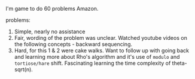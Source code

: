 I'm game to do 60 problems Amazon.

problems:
1. Simple, nearly no assistance
2. Fair, wording of the problem was unclear. Watched youtube videos on the following concepts - backward sequencing.
3. Hard, for this 1 & 2 were cake walks. Want to follow up with going back and learning more about Rho's algorithm and it's use of `modulo` and `tortiose/hare` shift. Fascinating learning the time complexity of theta-sqrt(n).
